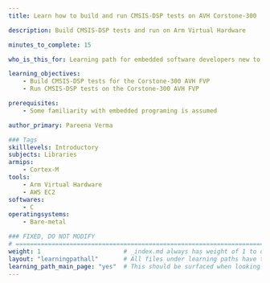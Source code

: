 ```yaml
---
title: Learn how to build and run CMSIS-DSP tests on AVH Corstone-300

description: Build CMSIS-DSP tests and run on Arm Virtual Hardware

minutes_to_complete: 15

who_is_this_for: Learning path for embedded software developers new to CMSIS-DSP.

learning_objectives: 
    - Build CMSIS-DSP tests for the Corstone-300 AVH FVP
    - Run CMSIS-DSP tests on the Corstone-300 AVH FVP

prerequisites:
    - Some familiarity with embedded programing is assumed

author_primary: Pareena Verma

### Tags
skilllevels: Introductory
subjects: Libraries
armips:
    - Cortex-M
tools:
    - Arm Virtual Hardware
    - AWS EC2
softwares:
    - C
operatingsystems:
    - Bare-metal

### FIXED, DO NOT MODIFY
# ================================================================================
weight: 1                       # _index.md always has weight of 1 to order correctly
layout: "learningpathall"       # All files under learning paths have this same wrapper
learning_path_main_page: "yes"  # This should be surfaced when looking for related content. Only set for _index.md of learning path content.
---
```

